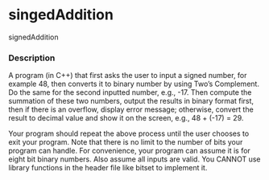 # singedAddition
signedAddition

### Description

A program (in C++) that first asks the user to input a signed number, for example 48, then converts it to binary number by using Two’s Complement. Do the same for the second inputted number, e.g., -17. Then compute the summation of these two numbers, output the results in binary format first, then if there is an overflow, display error message; otherwise, convert the result to decimal value and show it on the screen, e.g., 48 + (-17) = 29.

Your program should repeat the above process until the user chooses to exit your program. Note that there is no limit to the number of bits your program can handle. For convenience, your program can assume it is for eight bit binary numbers. Also assume all inputs are valid. You CANNOT use library functions in the header file like bitset to implement it.   
